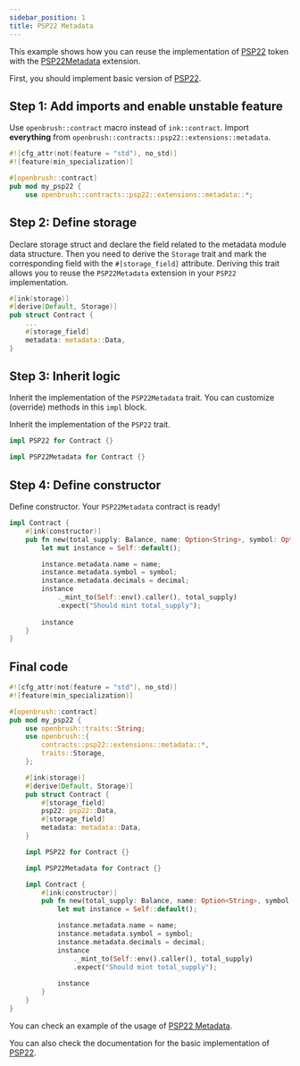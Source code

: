 ```yaml
---
sidebar_position: 1
title: PSP22 Metadata
---
```


This example shows how you can reuse the implementation of [PSP22](https://github.com/727-Ventures/openbrush-contracts/tree/main/contracts/src/token/psp22) token with the [PSP22Metadata](https://github.com/727-Ventures/openbrush-contracts/tree/main/contracts/src/token/psp22/extensions/metadata.rs) extension.

First, you should implement basic version of [PSP22](/OpenBrush/smart-contracts/PSP22).

## Step 1: Add imports and enable unstable feature

Use `openbrush::contract` macro instead of `ink::contract`. Import **everything** from `openbrush::contracts::psp22::extensions::metadata`.

```rust
#![cfg_attr(not(feature = "std"), no_std)]
#![feature(min_specialization)]

#[openbrush::contract]
pub mod my_psp22 {
    use openbrush::contracts::psp22::extensions::metadata::*;
```

## Step 2: Define storage

Declare storage struct and declare the field related to the metadata module data structure.
Then you need to derive the `Storage` trait and mark the corresponding field with
the `#[storage_field]` attribute. Deriving this trait allows you to reuse the
`PSP22Metadata` extension in your `PSP22` implementation.

```rust
#[ink(storage)]
#[derive(Default, Storage)]
pub struct Contract {
    ...
    #[storage_field]
    metadata: metadata::Data,
}
```

## Step 3: Inherit logic

Inherit the implementation of the `PSP22Metadata` trait. You can customize (override) 
methods in this `impl` block.

Inherit the implementation of the `PSP22` trait.

```rust
impl PSP22 for Contract {}

impl PSP22Metadata for Contract {}
```

## Step 4: Define constructor

Define constructor. Your `PSP22Metadata` contract is ready!

```rust
impl Contract {
    #[ink(constructor)]
    pub fn new(total_supply: Balance, name: Option<String>, symbol: Option<String>, decimal: u8) -> Self {
        let mut instance = Self::default();

        instance.metadata.name = name;
        instance.metadata.symbol = symbol;
        instance.metadata.decimals = decimal;
        instance
            ._mint_to(Self::env().caller(), total_supply)
            .expect("Should mint total_supply");
        
        instance
    }
}
```

## Final code

```rust
#![cfg_attr(not(feature = "std"), no_std)]
#![feature(min_specialization)]

#[openbrush::contract]
pub mod my_psp22 {
    use openbrush::traits::String;
    use openbrush::{
        contracts::psp22::extensions::metadata::*,
        traits::Storage,
    };

    #[ink(storage)]
    #[derive(Default, Storage)]
    pub struct Contract {
        #[storage_field]
        psp22: psp22::Data,
        #[storage_field]
        metadata: metadata::Data,
    }

    impl PSP22 for Contract {}

    impl PSP22Metadata for Contract {}

    impl Contract {
        #[ink(constructor)]
        pub fn new(total_supply: Balance, name: Option<String>, symbol: Option<String>, decimal: u8) -> Self {
            let mut instance = Self::default();

            instance.metadata.name = name;
            instance.metadata.symbol = symbol;
            instance.metadata.decimals = decimal;
            instance
                ._mint_to(Self::env().caller(), total_supply)
                .expect("Should mint total_supply");
            
            instance
        }
    }
}
```

You can check an example of the usage of [PSP22 Metadata](https://github.com/727-Ventures/openbrush-contracts/tree/main/examples/psp22_extensions/metadata).

You can also check the documentation for the basic implementation of [PSP22](/OpenBrush/smart-contracts/PSP22).
